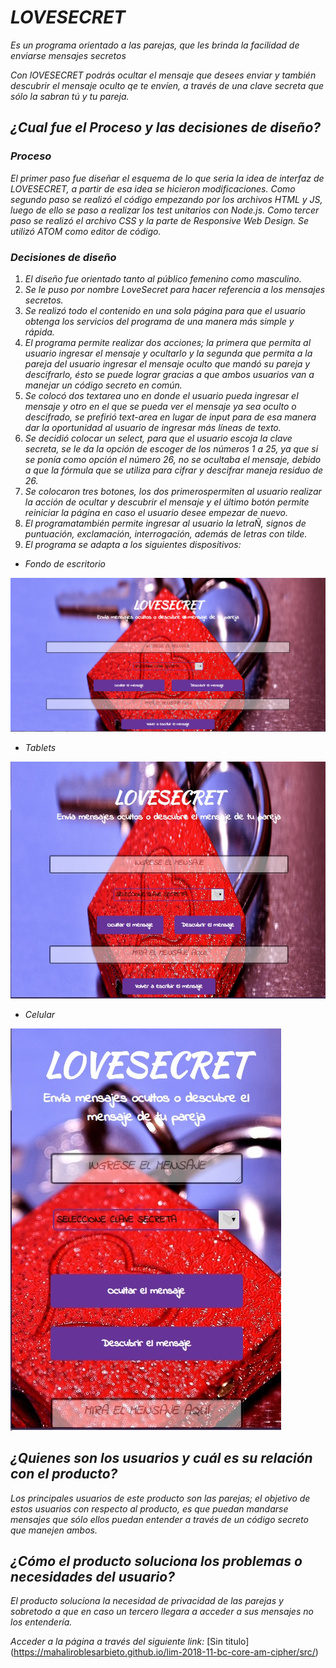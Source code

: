 # ***LOVESECRET***

*Es un programa orientado a las parejas, que les brinda la facilidad de enviarse mensajes secretos*

*Con lOVESECRET podrás ocultar el mensaje que desees enviar y también descubrir el mensaje oculto qe te envíen, a través de una clave secreta que sólo la sabran tú y tu pareja.*

## ***¿Cual fue el Proceso y las decisiones de diseño?***

### ***Proceso***

*El primer paso fue diseñar el esquema de lo que seria la idea de interfaz de LOVESECRET, a partir de esa idea se hicieron modificaciones.
Como segundo paso se realizó el código empezando por los archivos HTML y JS, luego de ello se paso a realizar los test unitarios con Node.js.
Como tercer paso se realizó el archivo CSS y la parte de Responsive Web Design. Se utilizó ATOM como editor de código.*

### ***Decisiones de diseño***

 1. *El diseño fue orientado tanto al público femenino como masculino.*
 2. *Se le puso por nombre LoveSecret para hacer referencia a los mensajes secretos.*
 3. *Se realizó todo el contenido en una sola página para que el usuario obtenga los servicios del programa de una manera más simple y rápida.*
 4. *El programa permite realizar dos acciones; la primera que permita al usuario ingresar el mensaje y ocultarlo y la segunda que permita a la pareja del usuario ingresar el mensaje oculto  que mandó su pareja y descifrarlo, ésto se puede lograr gracias a que ambos usuarios van a manejar un código secreto en común.*
 5. *Se colocó dos textarea uno en donde el usuario pueda ingresar el mensaje y otro en el que se pueda ver el mensaje ya sea oculto o descifrado, se prefirió text-area en lugar de input para de esa manera dar la oportunidad al usuario de ingresar más líneas de texto.*
 6. *Se decidió colocar un select, para que el usuario escoja la clave secreta, se le da la opción de escoger de los números 1 a 25, ya que si se ponía como opción el número 26, no se ocultaba el mensaje, debido a que la fórmula que se utiliza para cifrar y descifrar maneja residuo de 26.*
 7. *Se colocaron tres botones, los dos primerospermiten al usuario realizar la acción de ocultar y descubrir el mensaje y el último botón permite reiniciar la página en caso el usuario desee empezar de nuevo.*
 8. *El programatambién permite ingresar al usuario la letraÑ, signos de puntuación, exclamación, interrogación, además de letras con tilde.*
 9. *El programa se adapta a los siguientes dispositivos:*
 * *Fondo de escritorio*

 ![Sin titulo](fondoparaescritorio.png)

 * *Tablets*

 ![Sin titulo](fondoparatablet.jpg)
 
 * *Celular*

 ![Sin titulo](fondoparacelu.jpg)

## ***¿Quienes son los usuarios y cuál es su relación con el producto?***

*Los principales usuarios de este producto son las parejas; el objetivo de estos usuarios con respecto al producto, es que puedan mandarse mensajes que sólo ellos puedan entender a través de un código secreto que manejen ambos.*

## ***¿Cómo el producto soluciona los problemas o necesidades del usuario?***

*El producto soluciona la necesidad de privacidad de las parejas y sobretodo a que en caso un tercero llegara a acceder a sus mensajes no los entendería.*

*Acceder a la página a través del siguiente link:*
[Sin titulo]
(https://mahaliroblesarbieto.github.io/lim-2018-11-bc-core-am-cipher/src/)

